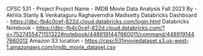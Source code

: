 CPSC 531 - Project
Project Name - IMDB Movie Data Analysis
Fall 2023
By - Akhila Stanly & Venkataguru Raghaverndra Madisetty
Databricks Dashboard - https://dbc-fb4c0cef-822d.cloud.databricks.com/login.html
Databricks Notebook - https://dbc-fb4c0cef-822d.cloud.databricks.com/?o=7527455471151322#notebook/4489191447660011/command/4489191447660012
Amazon S3 location - https://cpsc531moviedataset.s3.us-west-1.amazonaws.com/imdb_movie_dataset.csv
